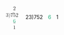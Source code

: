 <span class="katex"><span class="katex-mathml"><math xmlns="http://www.w3.org/1998/Math/MathML"><semantics><mtable rowspacing="0.15999999999999992em" columnalign="left" columnspacing="1em"><mtr><mtd><mstyle scriptlevel="0" displaystyle="false"><mrow><mphantom><mrow><mn>3</mn><mpadded height="0px" depth="0px"><mo stretchy="false" lspace="0em" rspace="0em">)</mo></mpadded></mrow></mphantom><mn>2</mn></mrow></mstyle></mtd></mtr><mtr><mtd><mstyle scriptlevel="0" displaystyle="false"><mrow><mn>3</mn><mover accent="true"><mrow><mpadded height="0px" depth="0px"><mo stretchy="false" lspace="0em" rspace="0em">)</mo></mpadded><mn>752</mn></mrow><mo stretchy="true">‾</mo></mover></mrow></mstyle></mtd></mtr><mtr><mtd><mstyle scriptlevel="0" displaystyle="false"><mrow><mphantom><mrow><mn>3</mn><mpadded height="0px" depth="0px"><mo stretchy="false" lspace="0em" rspace="0em">)</mo></mpadded></mrow></mphantom><munder accentunder="true"><mstyle mathcolor="#28ae7b"><mn>6</mn></mstyle><mo stretchy="true">‾</mo></munder></mrow></mstyle></mtd></mtr><mtr><mtd><mstyle scriptlevel="0" displaystyle="false"><mrow><mphantom><mrow><mn>3</mn><mpadded height="0px" depth="0px"><mo stretchy="false" lspace="0em" rspace="0em">)</mo></mpadded></mrow></mphantom><mn>1</mn></mrow></mstyle></mtd></mtr></mtable><annotation encoding="application/x-tex">\begin{array}{l}\phantom{{{3}\smash{)}}}{{2}} \\{{3}}\overline{\smash{)}{752}} \\\phantom{{{3}\smash{)}}}{\underline{\green{6}}} \\\phantom{{{3}\smash{)}}}{1} \\\end{array}</annotation></semantics></math></span><span class="katex-html" aria-hidden="true"><span class="base"><span class="strut" style="height:4.80444em;vertical-align:-2.15222em;"></span><span class="mord"><span class="mtable"><span class="arraycolsep" style="width:0.5em;"></span><span class="col-align-l"><span class="vlist-t vlist-t2"><span class="vlist-r"><span class="vlist" style="height:2.6522200000000002em;"><span style="top:-4.812220000000001em;"><span class="pstrut" style="height:3em;"></span><span class="mord"><span class="mord" style="color:transparent;"><span class="mord" style="color:transparent;"><span class="mord" style="color:transparent;">3</span></span><span class="mord" style="color:transparent;"><span class="vlist-t"><span class="vlist-r"><span class="vlist" style="height:0em;"><span style="top:-3em;"><span class="pstrut" style="height:3em;"></span><span><span class="mord" style="color:transparent;"><span class="mclose" style="color:transparent;">)</span></span></span></span></span></span></span></span></span><span class="mord"><span class="mord"><span class="mord">2</span></span></span></span></span><span style="top:-3.60778em;"><span class="pstrut" style="height:3em;"></span><span class="mord"><span class="mord"><span class="mord"><span class="mord">3</span></span></span><span class="mord overline"><span class="vlist-t"><span class="vlist-r"><span class="vlist" style="height:0.8444400000000001em;"><span style="top:-3em;"><span class="pstrut" style="height:3em;"></span><span class="mord"><span class="mord"><span class="vlist-t"><span class="vlist-r"><span class="vlist" style="height:0em;"><span style="top:-3em;"><span class="pstrut" style="height:3em;"></span><span><span class="mord"><span class="mclose">)</span></span></span></span></span></span></span></span><span class="mord"><span class="mord">7</span><span class="mord">5</span><span class="mord">2</span></span></span></span><span style="top:-3.76444em;"><span class="pstrut" style="height:3em;"></span><span class="overline-line" style="border-bottom-width:0.04em;"></span></span></span></span></span></span></span></span><span style="top:-2.4077800000000003em;"><span class="pstrut" style="height:3em;"></span><span class="mord"><span class="mord" style="color:transparent;"><span class="mord" style="color:transparent;"><span class="mord" style="color:transparent;">3</span></span><span class="mord" style="color:transparent;"><span class="vlist-t"><span class="vlist-r"><span class="vlist" style="height:0em;"><span style="top:-3em;"><span class="pstrut" style="height:3em;"></span><span><span class="mord" style="color:transparent;"><span class="mclose" style="color:transparent;">)</span></span></span></span></span></span></span></span></span><span class="mord"><span class="mord underline"><span class="vlist-t vlist-t2"><span class="vlist-r"><span class="vlist" style="height:0.6444399999999999em;"><span style="top:-2.84em;"><span class="pstrut" style="height:3em;"></span><span class="underline-line" style="border-bottom-width:0.04em;"></span></span><span style="top:-3em;"><span class="pstrut" style="height:3em;"></span><span class="mord"><span class="mord" style="color:#28ae7b;">6</span></span></span></span><span class="vlist-s">​</span></span><span class="vlist-r"><span class="vlist" style="height:0.20000000000000007em;"><span></span></span></span></span></span></span></span></span><span style="top:-1.2077800000000003em;"><span class="pstrut" style="height:3em;"></span><span class="mord"><span class="mord" style="color:transparent;"><span class="mord" style="color:transparent;"><span class="mord" style="color:transparent;">3</span></span><span class="mord" style="color:transparent;"><span class="vlist-t"><span class="vlist-r"><span class="vlist" style="height:0em;"><span style="top:-3em;"><span class="pstrut" style="height:3em;"></span><span><span class="mord" style="color:transparent;"><span class="mclose" style="color:transparent;">)</span></span></span></span></span></span></span></span></span><span class="mord"><span class="mord">1</span></span></span></span></span><span class="vlist-s">​</span></span><span class="vlist-r"><span class="vlist" style="height:2.15222em;"><span></span></span></span></span></span><span class="arraycolsep" style="width:0.5em;"></span></span></span></span></span></span>